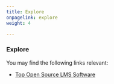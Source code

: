 ```yaml
---
title: Explore
onpagelink: explore
weight: 4

---
```


### Explore

You may find the following links relevant:

- [Top Open Source LMS Software](https://products.containerize.com/lms/)
 